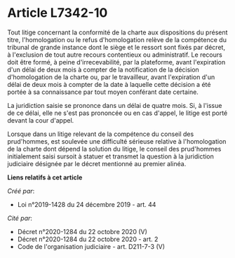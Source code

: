 # Article L7342-10

Tout litige concernant la conformité de la charte aux dispositions du présent titre, l'homologation ou le refus
d'homologation relève de la compétence du tribunal de grande instance dont le siège et le ressort sont fixés par décret, à
l'exclusion de tout autre recours contentieux ou administratif. Le recours doit être formé, à peine d'irrecevabilité, par la
plateforme, avant l'expiration d'un délai de deux mois à compter de la notification de la décision d'homologation de la
charte ou, par le travailleur, avant l'expiration d'un délai de deux mois à compter de la date à laquelle cette décision a
été portée à sa connaissance par tout moyen conférant date certaine.

La juridiction saisie se prononce dans un délai de quatre mois. Si, à l'issue de ce délai, elle ne s'est pas prononcée ou en
cas d'appel, le litige est porté devant la cour d'appel.

Lorsque dans un litige relevant de la compétence du conseil des prud'hommes, est soulevée une difficulté sérieuse relative à
l'homologation de la charte dont dépend la solution du litige, le conseil des prud'hommes initialement saisi sursoit à
statuer et transmet la question à la juridiction judiciaire désignée par le décret mentionné au premier alinéa.

**Liens relatifs à cet article**

_Créé par_:

  - Loi n°2019-1428 du 24 décembre 2019 - art. 44

_Cité par_:

  - Décret n°2020-1284 du 22 octobre 2020 (V)
  - Décret n°2020-1284 du 22 octobre 2020 - art. 2
  - Code de l'organisation judiciaire - art. D211-7-3 (V)
